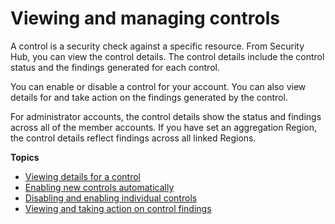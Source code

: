 # Viewing and managing controls<a name="controls-view-manage"></a>

A control is a security check against a specific resource\. From Security Hub, you can view the control details\. The control details include the control status and the findings generated for each control\.

You can enable or disable a control for your account\. You can also view details for and take action on the findings generated by the control\.

For administrator accounts, the control details show the status and findings across all of the member accounts\. If you have set an aggregation Region, the control details reflect findings across all linked Regions\.

**Topics**
+ [Viewing details for a control](securityhub-standards-control-details.md)
+ [Enabling new controls automatically](controls-auto-enable.md)
+ [Disabling and enabling individual controls](securityhub-standards-enable-disable-controls.md)
+ [Viewing and taking action on control findings](securityhub-control-manage-findings.md)